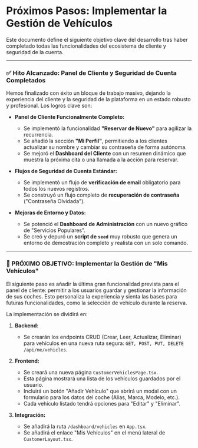 <!-- File: /PROXIMOS_PASOS.md - v7.0 (Siguiente Objetivo: Gestión de Vehículos) -->

# Próximos Pasos: Implementar la Gestión de Vehículos

Este documento define el siguiente objetivo clave del desarrollo tras haber completado todas las funcionalidades del ecosistema de cliente y seguridad de la cuenta.

---

### ✅ **Hito Alcanzado: Panel de Cliente y Seguridad de Cuenta Completados**

Hemos finalizado con éxito un bloque de trabajo masivo, dejando la experiencia del cliente y la seguridad de la plataforma en un estado robusto y profesional. Los logros clave son:

- **Panel de Cliente Funcionalmente Completo:**
  - Se implementó la funcionalidad **"Reservar de Nuevo"** para agilizar la recurrencia.
  - Se añadió la sección **"Mi Perfil"**, permitiendo a los clientes actualizar su nombre y cambiar su contraseña de forma autónoma.
  - Se mejoró el **Dashboard del Cliente** con un resumen dinámico que muestra la próxima cita o una llamada a la acción para reservar.

- **Flujos de Seguridad de Cuenta Estándar:**
  - Se implementó un flujo de **verificación de email** obligatorio para todos los nuevos registros.
  - Se construyó un flujo completo de **recuperación de contraseña** ("Contraseña Olvidada").

- **Mejoras de Entorno y Datos:**
  - Se potenció el **Dashboard de Administración** con un nuevo gráfico de "Servicios Populares".
  - Se creó y depuró un **script de `seed`** muy robusto que genera un entorno de demostración completo y realista con un solo comando.

---

### 🎯 **PRÓXIMO OBJETIVO: Implementar la Gestión de "Mis Vehículos"**

El siguiente paso es añadir la última gran funcionalidad prevista para el panel de cliente: permitir a los usuarios guardar y gestionar la información de sus coches. Esto personaliza la experiencia y sienta las bases para futuras funcionalidades, como la selección de vehículo durante la reserva.

La implementación se dividirá en:

1.  **Backend:**
    - Se crearán los endpoints CRUD (Crear, Leer, Actualizar, Eliminar) para vehículos en una nueva ruta segura: `GET, POST, PUT, DELETE /api/me/vehicles`.

2.  **Frontend:**
    - Se creará una nueva página `CustomerVehiclesPage.tsx`.
    - Esta página mostrará una lista de los vehículos guardados por el usuario.
    - Incluirá un botón "Añadir Vehículo" que abrirá un modal con un formulario para los datos del coche (Alias, Marca, Modelo, etc.).
    - Cada vehículo listado tendrá opciones para "Editar" y "Eliminar".

3.  **Integración:**
    - Se añadirá la ruta `/dashboard/vehicles` en `App.tsx`.
    - Se añadirá el enlace "Mis Vehículos" en el menú lateral de `CustomerLayout.tsx`.
